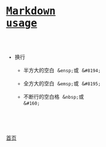 
<title> Thank you for reading </title>
<script src  ="../jsm/jquery/3.3.1/jquery.min.js"></script>
<script src  ="../js/marked.js"></script>
<link   href ="../css/my.css" rel="stylesheet">
<pre    class="md_source">

# [Markdown usage](https://learnxinyminutes.com/docs/zh-cn/markdown-cn/)

- 换行
  - 半方大的空白 &`ensp;`或 &`#8194;`
  - 全方大的空白 &`emsp;`或 &`#8195;`
  - 不断行的空白格 &`nbsp;`或 &`#160;`
  
[首页](../main/Main.md)

</pre>
<div class="md_render"></div>
<script>$('.md_render').html(marked($('.md_source').html()));
</script>